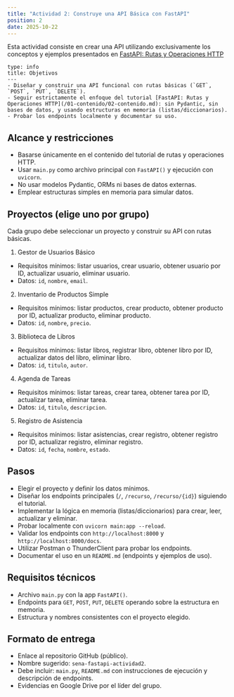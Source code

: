 ```yaml
---
title: "Actividad 2: Construye una API Básica con FastAPI"
position: 2
date: 2025-10-22
---
```


Esta actividad consiste en crear una API utilizando exclusivamente los conceptos y ejemplos presentados en [FastAPI: Rutas y Operaciones HTTP](/01-contenido/02-contenido.md)

```admonition
type: info
title: Objetivos
---
- Diseñar y construir una API funcional con rutas básicas (`GET`, `POST`, `PUT`, `DELETE`).
- Seguir estrictamente el enfoque del tutorial [FastAPI: Rutas y Operaciones HTTP](/01-contenido/02-contenido.md): sin Pydantic, sin bases de datos, y usando estructuras en memoria (listas/diccionarios).
- Probar los endpoints localmente y documentar su uso.
```

## Alcance y restricciones
- Basarse únicamente en el contenido del tutorial de rutas y operaciones HTTP.
- Usar `main.py` como archivo principal con `FastAPI()` y ejecución con `uvicorn`.
- No usar modelos Pydantic, ORMs ni bases de datos externas.
- Emplear estructuras simples en memoria para simular datos.

## Proyectos (elige uno por grupo)
Cada grupo debe seleccionar un proyecto y construir su API con rutas básicas. 

1) Gestor de Usuarios Básico
- Requisitos mínimos: listar usuarios, crear usuario, obtener usuario por ID, actualizar usuario, eliminar usuario.
- Datos: `id`, `nombre`, `email`.

2) Inventario de Productos Simple
- Requisitos mínimos: listar productos, crear producto, obtener producto por ID, actualizar producto, eliminar producto.
- Datos: `id`, `nombre`, `precio`.

3) Biblioteca de Libros
- Requisitos mínimos: listar libros, registrar libro, obtener libro por ID, actualizar datos del libro, eliminar libro.
- Datos: `id`, `titulo`, `autor`.

4) Agenda de Tareas
- Requisitos mínimos: listar tareas, crear tarea, obtener tarea por ID, actualizar tarea, eliminar tarea.
- Datos: `id`, `titulo`, `descripcion`.

5) Registro de Asistencia
- Requisitos mínimos: listar asistencias, crear registro, obtener registro por ID, actualizar registro, eliminar registro.
- Datos: `id`, `fecha`, `nombre`, `estado`.

## Pasos 
- Elegir el proyecto y definir los datos mínimos.
- Diseñar los endpoints principales (`/`, `/recurso`, `/recurso/{id}`) siguiendo el tutorial.
- Implementar la lógica en memoria (listas/diccionarios) para crear, leer, actualizar y eliminar.
- Probar localmente con `uvicorn main:app --reload`.
- Validar los endpoints con `http://localhost:8000` y `http://localhost:8000/docs`.
- Utilizar Postman o ThunderClient para probar los endpoints.
- Documentar el uso en un `README.md` (endpoints y ejemplos de uso).

## Requisitos técnicos
- Archivo `main.py` con la app `FastAPI()`.
- Endpoints para `GET`, `POST`, `PUT`, `DELETE` operando sobre la estructura en memoria.
- Estructura y nombres consistentes con el proyecto elegido.

## Formato de entrega
- Enlace al repositorio GitHub (público).
- Nombre sugerido: `sena-fastapi-actividad2`.
- Debe incluir: `main.py`, `README.md` con instrucciones de ejecución y descripción de endpoints.
- Evidencias en Google Drive por el líder del grupo.



